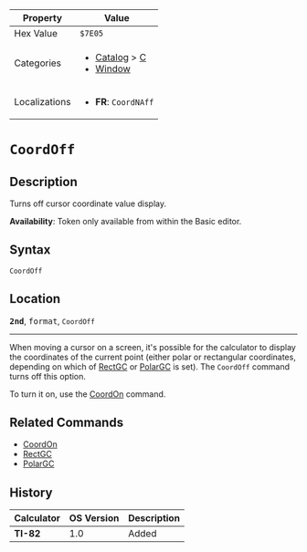 | Property      | Value |
|---------------|-------|
| Hex Value     | `$7E05`|
| Categories    | <ul><li>[Catalog](<../categories/Catalog.md>) > [C](<../categories/Catalog.md#C>)</li><li>[Window](<../categories/Window.md>)</li></ul> |
| Localizations | <ul><li><b>FR</b>: `CoordNAff`</li></ul> |

# `CoordOff`

## Description
Turns off cursor coordinate value display.


<b>Availability</b>: Token only available from within the Basic editor.

## Syntax
`CoordOff`

## Location
<tt><kbd><b>2nd</b></kbd></tt>, <kbd>format</kbd>, `CoordOff`
<hr>

When moving a cursor on a screen, it's possible for the calculator to display the coordinates of the current point (either polar or rectangular coordinates, depending on which of [RectGC](/rectgc) or [PolarGC](/polargc) is set). The `CoordOff` command turns off this option.

To turn it on, use the [CoordOn](/coordon) command.

## Related Commands

*   [CoordOn](/coordon)
*   [RectGC](/rectgc)
*   [PolarGC](/polargc)

## History
| Calculator | OS Version | Description |
|------------|------------|-------------|
| <b>TI-82</b> | 1.0 | Added |


